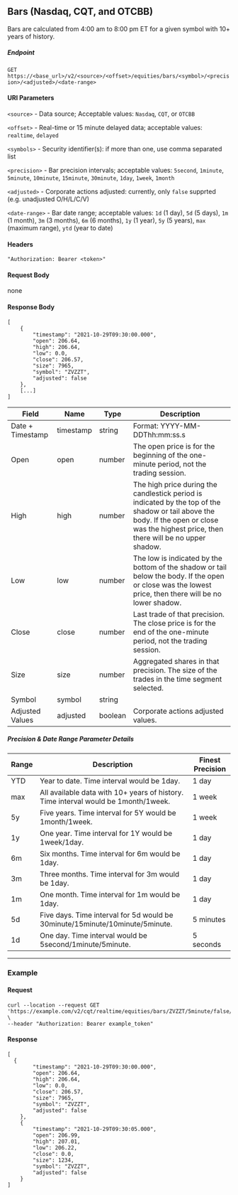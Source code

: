 ## Bars (Nasdaq, CQT, and OTCBB)

Bars are calculated from 4:00 am to 8:00 pm ET for a given symbol with 10+ years of history.

##### Endpoint

`GET` `https://<base_url>/v2/<source>/<offset>/equities/bars/<symbol>/<precision>/<adjusted>/<date-range>`

#### URI Parameters

`<source>` - Data source; Acceptable values: `Nasdaq`, `CQT`, or `OTCBB`

`<offset>` - Real-time or 15 minute delayed data; acceptable values: `realtime`, `delayed`

`<symbols>` - Security identifier(s): if more than one, use comma separated list

`<precision>` - Bar precision intervals; acceptable values: `5second`, `1minute`, `5minute`, `10minute`, `15minute`, `30minute`, `1day`, `1week`, `1month`

`<adjusted>` - Corporate actions adjusted: currently, only `false` supprted (e.g. unadjusted O/H/L/C/V) 

`<date-range>` - Bar date range; acceptable values: `1d` (1 day), `5d` (5 days), `1m` (1 month), `3m` (3 months), `6m` (6 months), `1y` (1 year), `5y` (5 years), `max` (maximum range), `ytd` (year to date)

#### Headers

`"Authorization: Bearer <token>"`

#### Request Body

none

#### Response Body

```
[
    {
        "timestamp": "2021-10-29T09:30:00.000",
        "open": 206.64,
        "high": 206.64,
        "low": 0.0,
        "close": 206.57,
        "size": 7965,
        "symbol": "ZVZZT",
        "adjusted": false
    },
    [...]
]
```


| Field | Name | Type | Description |
|-------|------|------|-------------|
|Date + Timestamp|timestamp|string|Format: YYYY-MM-DDThh:mm:ss.s|
| Open| open| number | The open price is for the beginning of the one-minute period, not the trading session.|
| High| high| number | The high price during the candlestick period is indicated by the top of the shadow or tail above the body. If the open or close was the highest price, then there will be no upper shadow.|
| Low| low| number | The low is indicated by the bottom of the shadow or tail below the body. If the open or close was the lowest price, then there will be no lower shadow.|
| Close| close| number | Last trade of that precision. The close price is for the end of the one-minute period, not the trading session.|
| Size| size| number | Aggregated shares in that precision. The size of the trades in the time segment selected.|
| Symbol| symbol| string  ||
| Adjusted Values | adjusted| boolean  |Corporate actions adjusted values.|


##### Precision & Date Range Parameter Details

| Range | Description | Finest Precision |
|-------|------|------|
| YTD | Year to date. Time interval would be 1day. | 1 day |
| max | All available data with 10+ years of history. Time interval would be 1month/1week. | 1 week |
| 5y | Five years. Time interval for 5Y would be 1month/1week. | 1 week |
| 1y | One year. Time interval for 1Y would be 1week/1day. | 1 day |
| 6m | Six months. Time interval for 6m would be 1day. | 1 day |
| 3m | Three months. Time interval for 3m would be 1day. | 1 day |
| 1m | One month. Time interval for 1m would be 1day. | 1 day |
| 5d | Five days. Time interval for 5d would be 30minute/15minute/10minute/5minute. | 5 minutes |
| 1d | One day. Time interval would be 5second/1minute/5minute. | 5 seconds |


---


### Example

#### Request

```
curl --location --request GET 'https://example.com/v2/cqt/realtime/equities/bars/ZVZZT/5minute/false/5d' \
--header "Authorization: Bearer example_token"
```

#### Response

```
[
  {
        "timestamp": "2021-10-29T09:30:00.000",
        "open": 206.64,
        "high": 206.64,
        "low": 0.0,
        "close": 206.57,
        "size": 7965,
        "symbol": "ZVZZT",
        "adjusted": false
    },
    {
        "timestamp": "2021-10-29T09:30:05.000",
        "open": 206.99,
        "high": 207.01,
        "low": 206.22,
        "close": 0.0,
        "size": 1234,
        "symbol": "ZVZZT",
        "adjusted": false
    }
]
```



